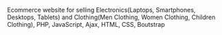 Ecommerce website for selling Electronics(Laptops, Smartphones, Desktops, Tablets) and Clothing(Men Clothing, Women Clothing, Children Clothing), PHP, JavaScript, Ajax, HTML, CSS, Boutstrap
